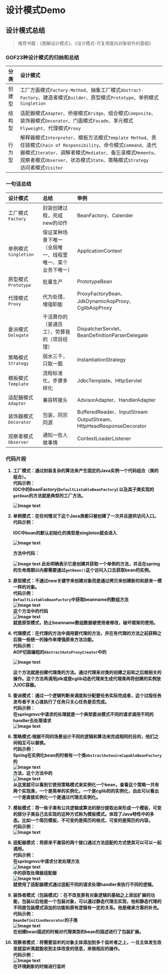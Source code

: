 # 设计模式Demo

## 设计模式总结
> 推荐书籍：《图解设计模式》、《设计模式-可复用面向对象软件的基础》

### GOF23种设计模式的归纳和总结
<div style = "font-size:14px">
<b>

分类|设计模式
:-|:-
创建型|工厂方面模式`Factory-Method`、抽象工厂模式`Abstract-Factory`、建造者模式`Builder`、原型模式`Prototype`、单例模式`Singletion`
结构型|适配器模式`Adapter`、桥接模式`Bridge`、组合模式`Composite`、装饰器模式`Decorator`、门面模式`Facade`、享元模式`Flyweight`、代理模式`Proxy`
行为型|解释器模式`Interpreter`、模板方法模式`Template Method`、责任链模式`Chain of Responsibility`、命令模式`Command`、迭代器模式`Iterator`、调解者模式`Mediator`、备忘录模式`Memento`、观察者模式`Observer`、状态模式`State`、策略模式`Strategy`<br>访问者模式`Visitor`

### 一句话总结
<div style = "font-size:14px">

设计模式|总结|举例
:-|:-|:-
工厂模式`Factory`|封装创建过程，完成new的动作|BeanFactory、Calender
单例模式`Singletion`|保证某种场景下唯一<br>（全局唯一、线程里唯一、某个业务下唯一）|ApplicationContext
原型模式`Prototype`|批量生产|PrototypeBean
代理模式`Proxy`|代为处理，增强职能|ProxyFactoryBean、JdkDynamicAopProxy、CglibAopProxy
委派模式`Delegate`|干活算你的（普通员工），劳算我的（项目经理）|DispatcherServlet、BeanDefinitionParserDelegate
策略模式`Strategy`|弱水三千，只取一瓢|InstantiationStrategy
模板模式`Template`|流程标准化，步骤多样化|JdbcTemplate、HttpServlet
适配器模式`Adapter`|兼容转接头|AdvisorAdapter、HandlerAdapter
装饰器模式`Decorator`|包装，同宗同源|BufferedReader、InputStream<br>OutputStream、HttpHeadResponseDecorator
观察者模式`Observer`|通知一些人做事情|ContextLoaderListener

</div>

### 代码片段</br>

1. 工厂模式：通过封装复杂的算法来产生固定的Java实例一个代码组合（类的组合）。</br>
   代码示例：</br>
   IOC中的BeanFactory(`DefaultListableBeanFactory`) 以及其子类实现的`getBean`的方法就是典型的工厂方法。</br>

   ![Image text](src/main/resources/images/Factory.png)

2. 单例模式：在任何情况下这个Java类都只被创建了一次并且提供访问入口。</br>
   代码示例：</br>

   IOC中bean的默认初始化的类型是singleton就会进入</br>

   ![Image text](src/main/resources/images/Singletion1.png)

   方法中代码：</br>

   ![Image text](src/main/resources/images/Singletion2.png)
   此处明确表示它是创建并获取一个单例的方法，并且在spring的生命周期以内都需要通过`getBean()`这个访问入口去获取bean的实例。</br>

3. 原型模式：不通过new关键字来创建对象而是通过拷贝来创建新的和原来一模一样的对象。</br>
   代码示例：</br>
   `DefaultListableBeanFactory`中获取beanname的数组方法</br>
   ![Image text](src/main/resources/images/Prototype1.png)</br>
   这个方法中的代码</br>
   ![Image text](src/main/resources/images/Prototype2.png)</br>
   就是原型模式，防止beanname数组数据被使用者修改，破坏框架的使用。</br>

4. 代理模式：在代理的方法中调用要代理的方法，并在有代理的方法之前获释之后做一些统一的操作来增强原来方法功能。</br>
   代码示例：</br>
   AOP切面编程的`AbstractAutoProxyCreator`中的</br>

   ![Image text](src/main/resources/images/Proxy.png)</br>

   这个方法就是创建代理类的方法。通过代理来对类的创建之前和之后做相关的操作。这个方法再调用jdk或是cglib动态代理来生成代理类再将创建的实例放入IOC容器。</br>

5. 委派模式：通过一个逻辑判断来调度和分配要任务实际完成者，这个过程任务发布者不关心谁执行了任务只关心任务是否完成。</br>
   代码示例：</br>
   在springmvc中请求的处理就是一个典型委派模式不同的请求调用不同的handler去处理请求</br>
   ![Image text](src/main/resources/images/Delegate.png)</br>

6. 策略模式:根据不同的场景设计不同的逻辑和算法来完成相同的目的，他们之间相互可以替换。</br>
   代码示例：</br>
   Spring在实例化bean的时候有一个类`AbstractAutowireCapableBeanFactory`的</br>
   ![Image text](src/main/resources/images/Strategy1.png)</br>
   方法，这个方法中的</br>
   ![Image text](src/main/resources/images/Strategy2.png)</br>
   从这里就可以看到它使用策略模式来实例化一个bean，查看这个策略一共有两个实现类，一个是简单的实例化，一个是cglib的的实例化，由此可以看出一个是直接实例化一个是通过代理去实例化。</br>

7. 模板模式：将一些子类有公共逻辑或算法的部分提取出来形成一个模板，可变的部分子类自己去实现的这种方式称为模板模式。体现了Java特性中的多态。比如一个简历模板，不可变的是简历的格式，可变的是简历的内容。</br>
   代码示例：</br>
   ![Image text](src/main/resources/images/Template.png)</br>

8. 适配器模式：将原来不兼容的两个接口通过方法适配的方式使其可以可以一起调用。</br>
   代码示例：</br>
   在springmvc中请求分发处理方法</br>
   ![Image text](src/main/resources/images/Adapter1.png)</br>
   中的获取处理器适配器</br>
   ![Image text](src/main/resources/images/Adapter2.png)</br>
   就使用了适配器模式通过适配不同的请求处理handler来执行不同的逻辑。</br>

9. 装饰者模式（包装模式）：在不改变原有对象逻辑的基础之上添加扩展的功能，包装以后他是一个包装对象，可以通过静态代理去实现，他和静态代理的不同是包装模式添加的功能和原有逻辑有一定的关系。他是继承方案的补充。</br>
   代码示例：</br>
   `BeanDefinitionDecorator`的子类</br>
   ![Image text](src/main/resources/images/Decorator.png)</br>
   在创建bean描述的时候对代理类型的bean的描述进行了包装扩展。</br>

10. 观察者模式：将需要监听的对象主体添加到多个监听者之上，一旦主体发生改变就监听类就能收到主体改变的信息，来做相应的操作。</br>
       代码示例：</br>
       ![Image text](src/main/resources/images/Observer.png)</br>
       在环境刷新的时候进行监听</br>
